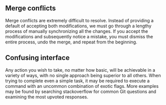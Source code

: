 ## Merge conflicts

Merge conflicts are extremely difficult to resolve.
Instead of providing a default of accepting both modifications, we must go through a lengthy process of manually synchronizing all the changes.
If you accept the modifications and subsequently notice a mistake, you must dismiss the entire process, undo the merge, and repeat from the beginning.

## Confusing interface

Any action you wish to take, no matter how basic, will be achievable in a variety of ways, with no single approach being superior to all others.
When trying to complete even a simple task, it may be required to execute a command with an uncommon combination of exotic flags.
More examples may be found by searching stackoverflow for common Git questions and examining the most upvoted responses. 
